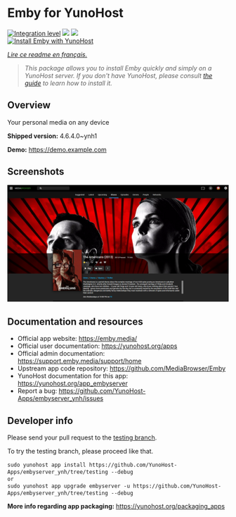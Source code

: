 <!--
N.B.: This README was automatically generated by https://github.com/YunoHost/apps/tree/master/tools/README-generator
It shall NOT be edited by hand.
-->

# Emby for YunoHost

[![Integration level](https://dash.yunohost.org/integration/embyserver.svg)](https://dash.yunohost.org/appci/app/embyserver) ![](https://ci-apps.yunohost.org/ci/badges/embyserver.status.svg) ![](https://ci-apps.yunohost.org/ci/badges/embyserver.maintain.svg)  
[![Install Emby with YunoHost](https://install-app.yunohost.org/install-with-yunohost.svg)](https://install-app.yunohost.org/?app=embyserver)

*[Lire ce readme en français.](./README_fr.md)*

> *This package allows you to install Emby quickly and simply on a YunoHost server.
If you don't have YunoHost, please consult [the guide](https://yunohost.org/#/install) to learn how to install it.*

## Overview

Your personal media on any device

**Shipped version:** 4.6.4.0~ynh1

**Demo:** https://demo.example.com

## Screenshots

![](./doc/screenshots/screenshot.png)

## Documentation and resources

* Official app website: https://emby.media/
* Official user documentation: https://yunohost.org/apps
* Official admin documentation: https://support.emby.media/support/home
* Upstream app code repository: https://github.com/MediaBrowser/Emby
* YunoHost documentation for this app: https://yunohost.org/app_embyserver
* Report a bug: https://github.com/YunoHost-Apps/embyserver_ynh/issues

## Developer info

Please send your pull request to the [testing branch](https://github.com/YunoHost-Apps/embyserver_ynh/tree/testing).

To try the testing branch, please proceed like that.
```
sudo yunohost app install https://github.com/YunoHost-Apps/embyserver_ynh/tree/testing --debug
or
sudo yunohost app upgrade embyserver -u https://github.com/YunoHost-Apps/embyserver_ynh/tree/testing --debug
```

**More info regarding app packaging:** https://yunohost.org/packaging_apps